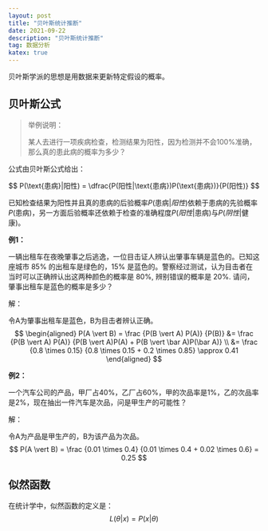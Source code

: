 ```yaml
---
layout: post
title: "贝叶斯统计推断"
date: 2021-09-22
description: "贝叶斯统计推断"
tag: 数据分析
katex: true
---
```


贝叶斯学派的思想是用数据来更新特定假设的概率。

## 贝叶斯公式

> 举例说明：
>
> 某人去进行一项疾病检查，检测结果为阳性，因为检测并不会100%准确，那么真的患此病的概率为多少？

公式由贝叶斯公式给出：

$$
P(\text{患病}|阳性) = \dfrac{P(阳性|\text{患病})P(\text{患病})}{P(阳性)}
$$

已知检查结果为阳性并且真的患病的后验概率$P(\text{患病}|阳性)$依赖于患病的先验概率$P(\text{患病})$，另一方面后验概率还依赖于检查的准确程度$P(阳性|\text{患病})$与$P(阴性|\text{健康})$。

**例1：**

一辆出租车在夜晚肇事之后逃逸，一位目击证人辨认出肇事车辆是蓝色的。已知这座城市 85% 的出租车是绿色的，15% 是蓝色的。警察经过测试，认为目击者在当时可以正确辨认出这两种颜色的概率是 80%, 辨别错误的概率是 20%. 请问，肇事出租车是蓝色的概率是多少？

解：

令A为肇事出租车是蓝色，B为目击者辨认正确。
$$
\begin{aligned}
P(A \vert B) = \frac {P(B \vert A) P(A)} {P(B)} &= \frac {P(B \vert A) P(A)} {P(B \vert A)P(A) + P(B \vert \bar A)P(\bar A)} \\
&= \frac {0.8 \times 0.15} {0.8 \times 0.15 + 0.2 \times 0.85} \approx 0.41
\end{aligned}
$$

**例2：**

一个汽车公司的产品，甲厂占40%，乙厂占60%，甲的次品率是1%，乙的次品率是2%，现在抽出一件汽车是次品，问是甲生产的可能性？

解：

令A为产品是甲生产的，B为该产品为次品。
$$
P(A \vert B) = \frac {0.01 \times 0.4} {0.01 \times 0.4 + 0.02 \times 0.6} = 0.25
$$

## 似然函数

在统计学中，似然函数的定义是：
$$
L(\theta \vert x) = P(x \vert \theta)
$$
